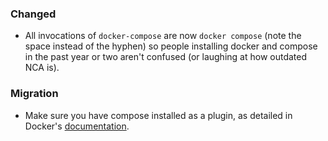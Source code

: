 ### Changed

- All invocations of `docker-compose` are now `docker compose` (note the space
  instead of the hyphen) so people installing docker and compose in the past
  year or two aren't confused (or laughing at how outdated NCA is).

### Migration

- Make sure you have compose installed as a plugin, as detailed in Docker's
  [documentation][compose-install].

[compose-install]: <https://docs.docker.com/compose/install/>
